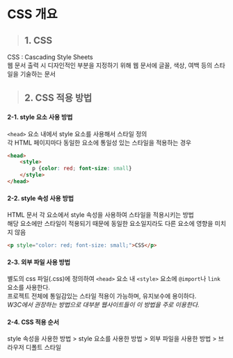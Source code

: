 # CSS 개요

> ## 1. CSS
CSS : Cascading Style Sheets
<br> 웹 문서 출력 시 디자인적인 부분을 지정하기 위해 웹 문서에 글꼴, 색상, 여백 등의 스타일을 기술하는 문서

> ## 2. CSS 적용 방법

#### 2-1. style 요소 사용 방법
`<head>` 요소 내에서 style 요소를 사용해서 스타일 정의
<br>각 HTML 페이지마다 동일한 요소에 통일성 있는 스타일을 적용하는 경우
```html
<head>
    <style>
        p {color: red; font-size: small}
    </style>
</head>
```

#### 2-2. style 속성 사용 방법
HTML 문서 각 요소에서 style 속성을 사용하여 스타일을 적용시키는 방법
<br>해당 요소에만 스타일이 적용되기 때문에 동일한 요소일지라도 다른 요소에 영향을 미치지 않음
```html
<p style="color: red; font-size: small;">CSS</p>
```

#### 2-3. 외부 파일 사용 방법
별도의 css 파일(.css)에 정의하여 `<head>` 요소 내 `<style>` 요소에 `@import`나  `link` 요소를 사용한다.
<br>프로젝트 전체에 통일감있는 스타일 적용이 가능하며, 유지보수에 용이하다.
<br>_W3C에서 권장하는 방법으로 대부분 웹사이트들이 이 방법을 주로 이용한다._

#### 2-4. CSS 적용 순서
style 속성을 사용한 방법 > style 요소를 사용한 방법 > 외부 파일을 사용한 방법 > 브라우저 디폴트 스타일
